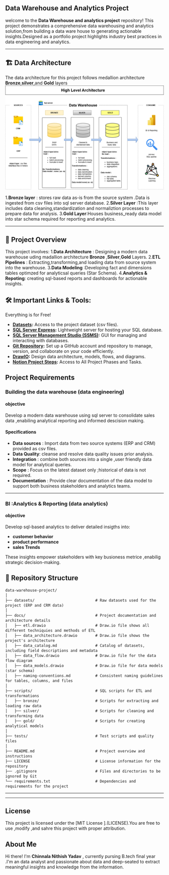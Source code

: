 ## Data Warehouse and Analytics Project

welcome to the **Data Warehouse and analytics project** repository!
This project demonstrates a comprehensive data warehousing and analytics solution,from building a data ware house to generating actionable insights.Designed as a portfolio project highlights industry best practices in data engineering and analytics.


-----
## 🏗️ Data Architecture
The data architecture for this project follows medallion architecture **Bronze**,**silver**,and **Gold** layers
![Data warehouse](docs/datawarehouse_architecture01.png)

1.**Bronze layer** : stores raw data as-is from the source system .Data is ingested from csv files into sql server database.
2.**Silver Layer** :This layer includes data cleaning,standardization and normaliztion processes to prepare data for analysis.
3.**Gold Layer**:Houses business_ready data model into star schema required for reporting and analytics.

---
## 📖 Project Overview
This project involves:
1.**Data Architecture** : Designing a modern data warehouse uding madallion architecture **Bronze** ,**Silver**,**Gold** Layers.
2.**ETL Pipelines** : Extracting,transforming,and loading data from source system into the warehouse.
3.**Data Modeling** :Developing fact and dimensions tables optimzed for analyticsal queries (Star Schema).
4.**Analytics & Repoting**: creating sql-based reports and dashboards for actionable insights.


## 🛠️ Important Links & Tools:

Everything is for Free!
- **[Datasets](datasets/):** Access to the project dataset (csv files).
- **[SQL Server Express](https://www.microsoft.com/en-us/sql-server/sql-server-downloads):** Lightweight server for hosting your SQL database.
- **[SQL Server Management Studio (SSMS)](https://learn.microsoft.com/en-us/sql/ssms/download-sql-server-management-studio-ssms?view=sql-server-ver16):** GUI for managing and interacting with databases.
- **[Git Repository](https://github.com/):** Set up a GitHub account and repository to manage, version, and collaborate on your code efficiently.
- **[DrawIO](https://www.drawio.com/):** Design data architecture, models, flows, and diagrams.
- **[Notion Project Steps](https://www.notion.so/Data-Warehouse-Project-246dbefb730c8063bd61df0a41acbf01?source=copy_link):** Access to All Project Phases and Tasks.

## Project Requirements 

### Building the data warehouse (data engineering)

#### objective
Develop a modern data warehouse using sql server to consolidate sales data ,enabiling analytical reporting and informed descision making.

#### Specifications 
- **Data sources** : Import data from two source systems (ERP and CRM) provided as csv files.
- **Data Quality**: cleanse and resolve data quality issues prior analysis.
- **Integration** : combine both sources into a single ,user friendly data model for analytical queries.
- **Scope** : Focus on the latest dataset only ;historical of data is not required.
- **Documentation** : Provide clear documentation of the data model to support both business stakeholders and analytics teams.
---
### BI :Analytics & Reporting (data analytics)

#### objective 
Develop sql-based analytics to deliver detailed insigths into:
- **customer behavior**
- **product performance**
- **sales Trends**

These insights empower stakeholders with key busioness metrice ,enabilig strategic decision-making.

## 📂 Repository Structure
```
data-warehouse-project/
│
├── datasets/                           # Raw datasets used for the project (ERP and CRM data)
│
├── docs/                               # Project documentation and architecture details
│   ├── etl.drawio                      # Draw.io file shows all different techniquies and methods of ETL
│   ├── data_architecture.drawio        # Draw.io file shows the project's architecture
│   ├── data_catalog.md                 # Catalog of datasets, including field descriptions and metadata
│   ├── data_flow.drawio                # Draw.io file for the data flow diagram
│   ├── data_models.drawio              # Draw.io file for data models (star schema)
│   ├── naming-conventions.md           # Consistent naming guidelines for tables, columns, and files
│
├── scripts/                            # SQL scripts for ETL and transformations
│   ├── bronze/                         # Scripts for extracting and loading raw data
│   ├── silver/                         # Scripts for cleaning and transforming data
│   ├── gold/                           # Scripts for creating analytical models
│
├── tests/                              # Test scripts and quality files
│
├── README.md                           # Project overview and instructions
├── LICENSE                             # License information for the repository
├── .gitignore                          # Files and directories to be ignored by Git
└── requirements.txt                    # Dependencies and requirements for the project
```
---
---
## License

This project is licensed under the [MIT License ].(LICENSE).You are free to use ,modify ,and sahre this project with proper attribution.

## About Me

Hi there! I'm **Chinnala Nithish Yadav** , currently pursing B.tech final year .I'm an data analyst and passionate about data and deep-seated to extract meaningful insights and knowledge from the information.
